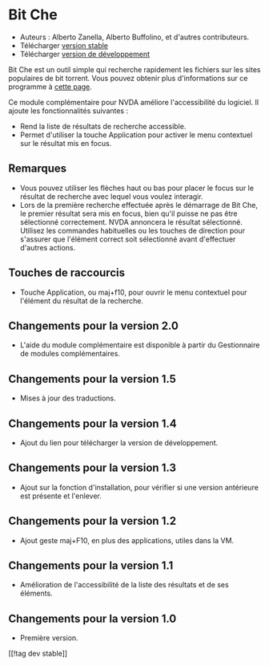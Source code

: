 # Bit Che #
*   Auteurs : Alberto Zanella, Alberto Buffolino, et d'autres contributeurs.
*   Télécharger [version stable][1]
*   Télécharger [version de développement][3]

Bit Che est un outil simple qui recherche rapidement les fichiers sur les
sites populaires de bit torrent. Vous pouvez obtenir plus d'informations sur
ce programme à [cette page][2].

Ce module complémentaire pour NVDA améliore l'accessibilité du logiciel. Il
ajoute les fonctionnalités suivantes :

*   Rend la liste de résultats de recherche accessible.
*   Permet d'utiliser la touche  Application pour activer le menu contextuel
    sur le résultat mis en focus.


## Remarques ##
*   Vous pouvez utiliser les flèches haut ou bas pour placer le focus sur le
    résultat de recherche avec lequel vous voulez interagir.
*   Lors de la première recherche effectuée après le démarrage de Bit Che,
    le premier résultat sera mis en focus, bien qu'il puisse ne pas être
    sélectionné correctement. NVDA annoncera le résultat
    sélectionné. Utilisez les commandes habituelles ou les touches de
    direction pour s'assurer que l'élément correct soit sélectionné avant
    d'effectuer d'autres actions.


## Touches de raccourcis ##
*   Touche Application, ou maj+f10, pour ouvrir le menu contextuel pour
    l'élément du résultat de la recherche.


## Changements pour la version 2.0 ##
*   L'aide du module complémentaire est disponible à partir du Gestionnaire
    de modules complémentaires.

## Changements pour la version 1.5 ##
*   Mises à jour des traductions.

## Changements pour la version 1.4 ##
*   Ajout du lien pour télécharger la version de développement.

## Changements pour la version 1.3 ##
*   Ajout sur la fonction d'installation, pour vérifier si une version
    antérieure est présente et l'enlever.

## Changements pour la version 1.2 ##
*   Ajout geste maj+F10, en plus des applications, utiles dans la VM.

## Changements pour la version 1.1 ##
*   Amélioration de l'accessibilité de la liste des résultats et de ses
    éléments.

## Changements pour la version 1.0 ##
*   Première version.

[[!tag dev stable]]

[1]: https://addons.nvda-project.org/files/get.php?file=bc

[2]: http://www.convivea.com

[3]: https://addons.nvda-project.org/files/get.php?file=bc-dev
